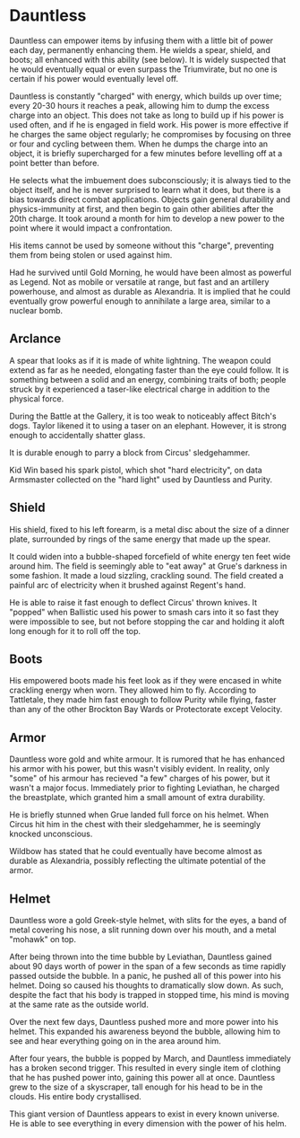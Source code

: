 # Dauntless


Dauntless can empower items by infusing them with a little bit of power each day, permanently enhancing them. He wields a spear, shield, and boots; all enhanced with this ability (see below). It is widely suspected that he would eventually equal or even surpass the Triumvirate, but no one is certain if his power would eventually level off.

Dauntless is constantly "charged" with energy, which builds up over time; every 20-30 hours it reaches a peak, allowing him to dump the excess charge into an object. This does not take as long to build up if his power is used often, and if he is engaged in field work. His power is more effective if he charges the same object regularly; he compromises by focusing on three or four and cycling between them. When he dumps the charge into an object, it is briefly supercharged for a few minutes before levelling off at a point better than before.

He selects what the imbuement does subconsciously; it is always tied to the object itself, and he is never surprised to learn what it does, but there is a bias towards direct combat applications. Objects gain general durability and physics-immunity at first, and then begin to gain other abilities after the 20th charge. It took around a month for him to develop a new power to the point where it would impact a confrontation.

His items cannot be used by someone without this "charge", preventing them from being stolen or used against him.

Had he survived until Gold Morning, he would have been almost as powerful as Legend. Not as mobile or versatile at range, but fast and an artillery powerhouse, and almost as durable as Alexandria. It is implied that he could eventually grow powerful enough to annihilate a large area, similar to a nuclear bomb.

## Arclance
A spear that looks as if it is made of white lightning. The weapon could extend as far as he needed, elongating faster than the eye could follow. It is something between a solid and an energy, combining traits of both; people struck by it experienced a taser-like electrical charge in addition to the physical force.

During the Battle at the Gallery, it is too weak to noticeably affect Bitch's dogs. Taylor likened it to using a taser on an elephant. However, it is strong enough to accidentally shatter glass.

It is durable enough to parry a block from Circus' sledgehammer.

Kid Win based his spark pistol, which shot "hard electricity", on data Armsmaster collected on the "hard light" used by Dauntless and Purity.

## Shield
His shield, fixed to his left forearm, is a metal disc about the size of a dinner plate, surrounded by rings of the same energy that made up the spear.

It could widen into a bubble-shaped forcefield of white energy ten feet wide around him. The field is seemingly able to "eat away" at Grue's darkness in some fashion. It made a loud sizzling, crackling sound. The field created a painful arc of electricity when it brushed against Regent's hand.

He is able to raise it fast enough to deflect Circus' thrown knives. It "popped" when Ballistic used his power to smash cars into it so fast they were impossible to see, but not before stopping the car and holding it aloft long enough for it to roll off the top.

## Boots
His empowered boots made his feet look as if they were encased in white crackling energy when worn. They allowed him to fly. According to Tattletale, they made him fast enough to follow Purity while flying, faster than any of the other Brockton Bay Wards or Protectorate except Velocity.

## Armor
Dauntless wore gold and white armour. It is rumored that he has enhanced his armor with his power, but this wasn't visibly evident. In reality, only "some" of his armour has recieved "a few" charges of his power, but it wasn't a major focus. Immediately prior to fighting Leviathan, he charged the breastplate, which granted him a small amount of extra durability.

He is briefly stunned when Grue landed full force on his helmet. When Circus hit him in the chest with their sledgehammer, he is seemingly knocked unconscious.

Wildbow has stated that he could eventually have become almost as durable as Alexandria, possibly reflecting the ultimate potential of the armor.

## Helmet
Dauntless wore a gold Greek-style helmet, with slits for the eyes, a band of metal covering his nose, a slit running down over his mouth, and a metal "mohawk" on top.




After being thrown into the time bubble by Leviathan, Dauntless gained about 90 days worth of power in the span of a few seconds as time rapidly passed outside the bubble. In a panic, he pushed all of this power into his helmet. Doing so caused his thoughts to dramatically slow down. As such, despite the fact that his body is trapped in stopped time, his mind is moving at the same rate as the outside world.

Over the next few days, Dauntless pushed more and more power into his helmet. This expanded his awareness beyond the bubble, allowing him to see and hear everything going on in the area around him.

After four years, the bubble is popped by March, and Dauntless immediately has a broken second trigger. This resulted in every single item of clothing that he has pushed power into, gaining this power all at once. Dauntless grew to the size of a skyscraper, tall enough for his head to be in the clouds. His entire body crystallised.

This giant version of Dauntless appears to exist in every known universe. He is able to see everything in every dimension with the power of his helm.

